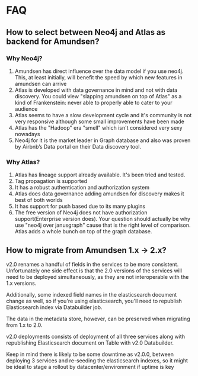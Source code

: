 # FAQ

## How to select between Neo4j and Atlas as backend for Amundsen?

### Why Neo4j?
1. Amundsen has direct influence over the data model if you use neo4j. This, at least initially, will benefit the speed by which new features in amundsen can arrive
2. Atlas is developed with data governance in mind and not with data discovery. You could view "slapping amundsen on top of Atlas" as a kind of Frankenstein: never able to properly able to cater to your audience
3. Atlas seems to have a slow development cycle and it's community is not very responsive although some small improvements have been made
4. Atlas has the "Hadoop" era "smell" which isn't considered very sexy nowadays
5. Neo4j for it is the market leader in Graph database and also was proven by Airbnb’s Data portal on their Data discovery tool.

### Why Atlas?
1. Atlas has lineage support already available. It's been tried and tested.
2. Tag propagation is supported
3. It has a robust authentication and authorization system
4. Atlas does data governance adding amundsen for discovery makes it best of both worlds
5. It has support for push based due to its many plugins
6. The free version of Neo4j does not have authorization support(Enterprise version does). Your question should actually be why use "neo4j over janusgraph" cause that is the right level of comparison. Atlas adds a whole bunch on top of the graph database.


## How to migrate from Amundsen 1.x -> 2.x?

v2.0 renames a handful of fields in the services to be more consistent. Unfortunately one side effect is that the 2.0 versions of the services will need to be deployed simultaneously, as they are not interoperable with the 1.x versions.

Additionally, some indexed field names in the elasticsearch document change as well, so if you're using elasticsearch, you'll need to republish Elasticsearch index via Databuilder job.

The data in the metadata store, however, can be preserved when migrating from 1.x to 2.0.

v2.0 deployments consists of deployment of all three services along with republishing Elasticsearch document on Table with v2.0 Databuilder.

Keep in mind there is likely to be some downtime as v2.0.0, between deploying 3 services and re-seeding the elasticsearch indexes, so it might be ideal to stage a rollout by datacenter/environment if uptime is key
